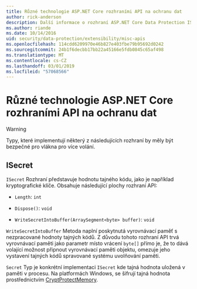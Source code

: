 ```yaml
---
title: Různé technologie ASP.NET Core rozhraními API na ochranu dat
author: rick-anderson
description: Další informace o rozhraní ASP.NET Core Data Protection ISecret.
ms.author: riande
ms.date: 10/14/2016
uid: security/data-protection/extensibility/misc-apis
ms.openlocfilehash: 114cdd6209970e46b827e403fbe79b95692d0242
ms.sourcegitcommit: 24b1f6decbb17bb22a45166e5fdb0845c65af498
ms.translationtype: MT
ms.contentlocale: cs-CZ
ms.lasthandoff: 03/01/2019
ms.locfileid: "57068566"
---
```

# <a name="miscellaneous-aspnet-core-data-protection-apis"></a>Různé technologie ASP.NET Core rozhraními API na ochranu dat

<a name="data-protection-extensibility-mics-apis"></a>

>[!WARNING]
> Typy, které implementují některý z následujících rozhraní by měly být bezpečné pro vlákna pro více volání.

## <a name="isecret"></a>ISecret

`ISecret` Rozhraní představuje hodnotu tajného kódu, jako je například kryptografické klíče. Obsahuje následující plochy rozhraní API:

* `Length`: `int`

* `Dispose()`: `void`

* `WriteSecretIntoBuffer(ArraySegment<byte> buffer)`: `void`

`WriteSecretIntoBuffer` Metoda naplní poskytnutá vyrovnávací paměť s nezpracované hodnoty tajných kódů. Z důvodu tohoto rozhraní API trvá vyrovnávací paměti jako parametr místo vrácení `byte[]` přímo je, že to dává volající možnost připnout vyrovnávací paměti objektu, omezuje jeho vystavení tajných kódů spravované systému uvolňování paměti.

`Secret` Typ je konkrétní implementaci `ISecret` kde tajná hodnota uložená v paměti v procesu. Na platformách Windows, se šifrují tajná hodnota prostřednictvím [CryptProtectMemory](https://msdn.microsoft.com/library/windows/desktop/aa380262(v=vs.85).aspx).
